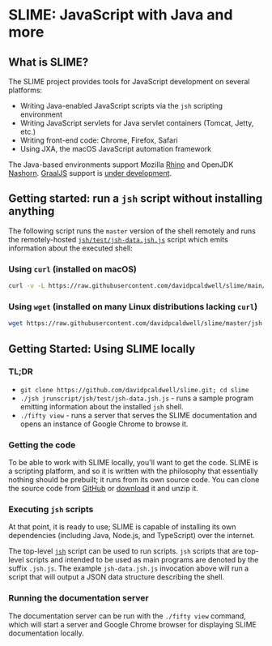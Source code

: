 [comment]: # (	LICENSE)
[comment]: # (	This Source Code Form is subject to the terms of the Mozilla Public License, v. 2.0. If a copy of the MPL was not)
[comment]: # (	distributed with this file, You can obtain one at http://mozilla.org/MPL/2.0/.)
[comment]: # ()
[comment]: # (	END LICENSE)

# SLIME: JavaScript with Java and more

## What is SLIME?

The SLIME project provides tools for JavaScript development on several platforms:

* Writing Java-enabled JavaScript scripts via the `jsh` scripting environment
* Writing JavaScript servlets for Java servlet containers (Tomcat, Jetty, etc.)
* Writing front-end code: Chrome, Firefox, Safari
* Using JXA, the macOS JavaScript automation framework

The Java-based environments support Mozilla [Rhino](https://github.com/mozilla/rhino) and OpenJDK [Nashorn](https://github.com/openjdk/nashorn). [GraalJS](https://github.com/oracle/graaljs) support is [under development](https://github.com/davidpcaldwell/slime/projects/10).

## Getting started: run a `jsh` script without installing anything

The following script runs the `master` version of the shell remotely and runs the remotely-hosted
[`jsh/test/jsh-data.jsh.js`](jsh/test/jsh-data.jsh.js) script which emits information about the executed shell:

### Using `curl` (installed on macOS)

```bash
curl -v -L https://raw.githubusercontent.com/davidpcaldwell/slime/main/jsh | bash -s https://raw.githubusercontent.com/davidpcaldwell/slime/main/jrunscript/jsh/test/jsh-data.jsh.js
```

### Using `wget` (installed on many Linux distributions lacking `curl`)

```bash
wget https://raw.githubusercontent.com/davidpcaldwell/slime/master/jsh -O - | bash -s https://raw.githubusercontent.com/davidpcaldwell/slime/master/jrunscript/jsh/test/jsh-data.jsh.js
```

## Getting Started: Using SLIME locally

### TL;DR

* `git clone https://github.com/davidpcaldwell/slime.git; cd slime`
* `./jsh jrunscript/jsh/test/jsh-data.jsh.js` - runs a sample program emitting information about the installed `jsh` shell.
* `./fifty view` - runs a server that serves the SLIME documentation and opens an instance of Google Chrome to browse it.

### Getting the code

To be able to work with SLIME locally, you'll want to get the code. SLIME is a scripting platform, and so it is written with the
philosophy that essentially nothing should be prebuilt; it runs from its own source code. You can clone the source code from
[GitHub](https://github.com/davidpcaldwell/slime) or
[download](https://github.com/davidpcaldwell/slime/archive/refs/heads/master.zip) it and unzip it.

### Executing `jsh` scripts

At that point, it is ready to use; SLIME is capable of installing its own dependencies (including Java, Node.js, and TypeScript)
over the internet.

The top-level [`jsh`](src/jsh) script can be used to run scripts. `jsh` scripts that are top-level scripts and intended to
be used as main programs are denoted by the suffix `.jsh.js`. The example `jsh-data.jsh.js` invocation above will run a script that
will output a JSON data structure describing the shell.

### Running the documentation server

The documentation server can be run with the `./fifty view` command, which will start a server and Google Chrome browser for
displaying SLIME documentation locally.
